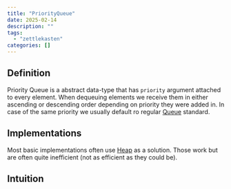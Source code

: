 ```yaml
---
title: "PriorityQueue"
date: 2025-02-14
description: ""
tags: 
  - "zettlekasten"
categories: []
---
```


## Definition
Priority Queue is a abstract data-type that has `priority` argument attached to every element. When dequeuing elements we receive them in either ascending or descending order depending on priority they were added in. In case of the same priority we usually default ro regular [Queue](Queue.md) standard.

## Implementations
Most basic implementations often use [Heap](Heap.md) as a solution. Those work but are often quite inefficient (not as efficient as they could be). 

## Intuition
